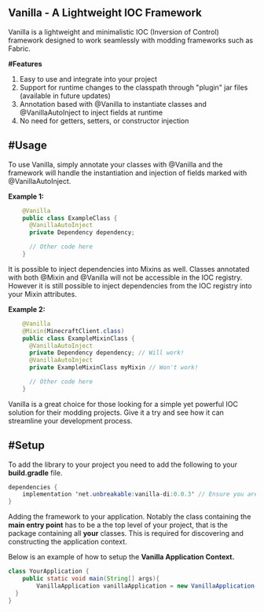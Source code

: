 ## Vanilla - A Lightweight IOC Framework
Vanilla is a lightweight and minimalistic IOC (Inversion of Control) framework designed to work seamlessly with modding frameworks such as Fabric.

**#Features**
 1. Easy to use and integrate into your project
 2. Support for runtime changes to the classpath through "plugin" jar files (available in future updates)
 3. Annotation based with @Vanilla to instantiate classes and @VanillaAutoInject to inject fields at runtime
 4. No need for getters, setters, or constructor injection

## **#Usage**
To use Vanilla, simply annotate your classes with @Vanilla and the framework will handle the instantiation and injection of fields marked with @VanillaAutoInject.

**Example 1:**
```java
    @Vanilla
    public class ExampleClass {
      @VanillaAutoInject
      private Dependency dependency;

      // Other code here
    }
```
It is possible to inject dependencies into Mixins as well. Classes annotated with both @Mixin and @Vanilla will not be accessible in the IOC registry. However it is still possible to inject dependencies from the IOC registry into your Mixin attributes.

**Example 2:**
```java
    @Vanilla
    @Mixin(MinecraftClient.class)
    public class ExampleMixinClass {
      @VanillaAutoInject
      private Dependency dependency; // Will work!
      @VanillaAutoInject
      private ExampleMixinClass myMixin // Won't work!

      // Other code here
    }
```

Vanilla is a great choice for those looking for a simple yet powerful IOC solution for their modding projects. 
Give it a try and see how it can streamline your development process.


## **#Setup**
To add the library to your project you need to add the following to your **build.gradle** file.
```java
dependencies {
	implementation 'net.unbreakable:vanilla-di:0.0.3' // Ensure you are on the latest version
}
```
Adding the framework to your application. Notably the class containing the **main entry point** has to be a the top level of your project, that is the package containing all **your** classes. This is required for discovering and constructing the application context.

Below is an example of how to setup the **Vanilla Application Context.**
```java
class YourApplication {  
    public static void main(String[] args){  
        VanillaApplication vanillaApplication = new VanillaApplication(YourApplication.class);  
  }  
}
```


